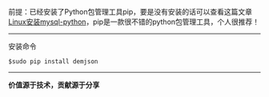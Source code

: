 前提：已经安装了Python包管理工具pip，要是没有安装的话可以查看这篇文章[Linux安装mysql-python](http://www.jianshu.com/p/df610a488a19)，pip是一款很不错的python包管理工具，个人很推荐！
___
安装命令
~~~
$sudo pip install demjson
~~~
___
**价值源于技术，贡献源于分享**
